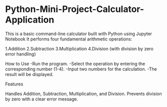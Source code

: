# Python-Mini-Project-Calculator-Application
This is a basic command-line calculator built with Python using Jupyter Notebook It performs four fundamental arithmetic operations:

1.Addition 2.Subtraction 3.Multiplication 4.Division (with division by zero error handling)

How to Use -Run the program. -Select the operation by entering the corresponding number (1-4). -Input two numbers for the calculation. -The result will be displayed.

Features

Handles Addition, Subtraction, Multiplication, and Division.
Prevents division by zero with a clear error message.

